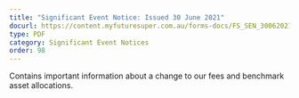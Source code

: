 ```yaml
---
title: "Significant Event Notice: Issued 30 June 2021"
docurl: https://content.myfuturesuper.com.au/forms-docs/FS_SEN_30062021.pdf
type: PDF
category: Significant Event Notices
order: 98
---
```


Contains important information about a change to our fees and benchmark asset allocations.

